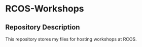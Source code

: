 # RCOS-Workshops

## Repository Description

This repository stores my files for hosting workshops at RCOS.
